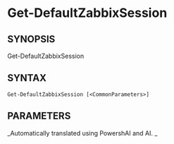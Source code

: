 ﻿---
external help file: PowerZabbix-help.xml
schema: 2.0.0
---

# Get-DefaultZabbixSession

## SYNOPSIS <!--!= @#Synop !-->

Get-DefaultZabbixSession 


## SYNTAX <!--!= @#Syntax !-->

```
Get-DefaultZabbixSession [<CommonParameters>]
```

## PARAMETERS <!--!= @#Params !-->




<!--**AiDocBlockStart**-->
_Automatically translated using PowershAI and AI. 
_
<!--**AiDocBlockEnd**-->
